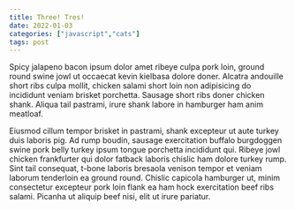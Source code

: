 ```yaml
---
title: Three! Tres!
date: 2022-01-03
categories: ["javascript","cats"]
tags: post
---
```




Spicy jalapeno bacon ipsum dolor amet ribeye culpa pork loin, ground round swine jowl ut occaecat kevin kielbasa dolore doner. Alcatra andouille short ribs culpa mollit, chicken salami short loin non adipisicing do incididunt veniam brisket porchetta. Sausage short ribs doner chicken shank. Aliqua tail pastrami, irure shank labore in hamburger ham anim meatloaf.

Eiusmod cillum tempor brisket in pastrami, shank excepteur ut aute turkey duis laboris pig. Ad rump boudin, sausage exercitation buffalo burgdoggen swine pork belly turkey ipsum tongue porchetta incididunt qui. Ribeye jowl chicken frankfurter qui dolor fatback laboris chislic ham dolore turkey rump. Sint tail consequat, t-bone laboris bresaola venison tempor et veniam laborum tenderloin ea ground round. Chislic capicola hamburger ut, minim consectetur excepteur pork loin flank ea ham hock exercitation beef ribs salami. Picanha ut aliquip beef nisi, elit ut irure pariatur.